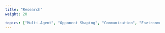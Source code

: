 ```yaml
---
title: "Research"
weight: 20

topics: ["Multi-Agent", "Opponent Shaping", "Communication", "Environment Design", "Meta-Learning", "Evolution", "RL Theory", "Benchmarks"]
---
```

